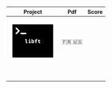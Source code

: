 | Project | Pdf  | Score  |
| ------------ | ------------ | ------------ |
| [![libft](Images/libft.png)](http://google.com)  |  :fr: :us:  |   |
|   |   |   |
|   |   |   |
|   |   |   |
|   |   |   |
|   |   |   |
|   |   |   |
|   |   |   |

